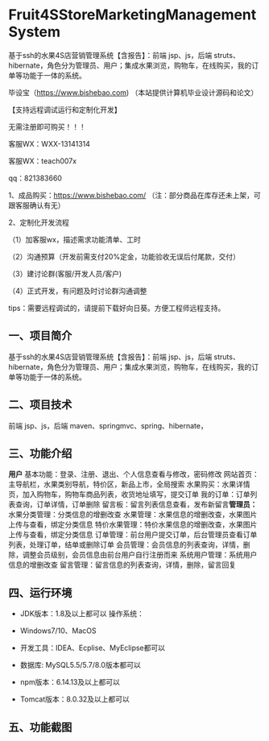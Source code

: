 # Fruit4SStoreMarketingManagementSystem
 基于ssh的水果4S店营销管理系统【含报告】：前端 jsp、js，后端 struts、hibernate，角色分为管理员、用户；集成水果浏览，购物车，在线购买，我的订单等功能于一体的系统。

毕设宝（https://www.bishebao.com) （本站提供计算机毕业设计源码和论文）

【支持远程调试运行和定制化开发】

无需注册即可购买！！！

客服WX：WXX-13141314

客服WX：teach007x

qq：821383660


1、成品购买：https://www.bishebao.com/ （注：部分商品在库存还未上架，可跟客服确认有无）

2、定制化开发流程

（1）加客服wx，描述需求功能清单、工时

（2）沟通预算（开发前需支付20%定金，功能验收无误后付尾款，交付）

（3）建讨论群(客服/开发人员/客户)

（4）正式开发，有问题及时讨论群沟通调整

tips：需要远程调试的，请提前下载好向日葵。方便工程师远程支持。
<h2>一、项目简介</h2>
基于ssh的水果4S店营销管理系统【含报告】：前端 jsp、js，后端 struts、hibernate，角色分为管理员、用户；集成水果浏览，购物车，在线购买，我的订单等功能于一体的系统。
<h2>二、项目技术</h2>
前端 jsp、js，后端 maven、springmvc、spring、hibernate，
<h2>三、功能介绍</h2>
<div class="markdown-heading" dir="auto">
<div class="markdown-heading" dir="auto"><strong>用户</strong>
基本功能：登录、注册、退出、个人信息查看与修改，密码修改
网站首页：主导航栏，水果类别导航，特价区，新品上市，全局搜索
水果购买：水果详情页，加入购物车，购物车商品列表，收货地址填写，提交订单
我的订单：订单列表查询，订单详情，订单删除
留言板：留言列表信息查看，发布新留言<strong>管理员：</strong>
水果分类管理：分类信息的增删改查
水果管理：水果信息的增删改查，水果图片上传与查看，绑定分类信息
特价水果管理：特价水果信息的增删改查，水果图片上传与查看，绑定分类信息
订单管理：前台用户提交订单，后台管理员查看订单列表，处理订单，结单或删除订单
会员管理：会员信息的列表查询，详情，删除，调整会员级别，会员信息由前台用户自行注册而来
系统用户管理：系统用户信息的增删改查
留言管理：留言信息的列表查询，详情，删除，留言回复</div>
</div>
<h2>四、运行环境</h2>
<ul dir="auto">
 	<li>
<p dir="auto">JDK版本：1.8及以上都可以 操作系统：</p>
</li>
 	<li>
<p dir="auto">Windows7/10、MacOS</p>
</li>
 	<li>
<p dir="auto">开发工具：IDEA、Ecplise、MyEclipse都可以</p>
</li>
 	<li>
<p dir="auto">数据库: MySQL5.5/5.7/8.0版本都可以</p>
</li>
 	<li>
<p dir="auto">npm版本：6.14.13及以上都可以</p>
</li>
 	<li>
<p dir="auto">Tomcat版本：8.0.32及以上都可以</p>
</li>
</ul>
<h2>五、功能截图</h2>
<img class="aligncenter size-full wp-image" src="https://www.bishebao.com/wp-content/uploads/2024/07/Java毕业设计-基于ssh的水果4S店营销管理系统【含报告】/result/image_1_1.png" alt="" />
<img class="aligncenter size-full wp-image" src="https://www.bishebao.com/wp-content/uploads/2024/07/Java毕业设计-基于ssh的水果4S店营销管理系统【含报告】/result/image_2_2.png" alt="" />
<img class="aligncenter size-full wp-image" src="https://www.bishebao.com/wp-content/uploads/2024/07/Java毕业设计-基于ssh的水果4S店营销管理系统【含报告】/result/image_3_3.png" alt="" />
<img class="aligncenter size-full wp-image" src="https://www.bishebao.com/wp-content/uploads/2024/07/Java毕业设计-基于ssh的水果4S店营销管理系统【含报告】/result/image_4_4.png" alt="" />
<img class="aligncenter size-full wp-image" src="https://www.bishebao.com/wp-content/uploads/2024/07/Java毕业设计-基于ssh的水果4S店营销管理系统【含报告】/result/image_5_5.png" alt="" />
<img class="aligncenter size-full wp-image" src="https://www.bishebao.com/wp-content/uploads/2024/07/Java毕业设计-基于ssh的水果4S店营销管理系统【含报告】/result/image_6_6.png" alt="" />
<img class="aligncenter size-full wp-image" src="https://www.bishebao.com/wp-content/uploads/2024/07/Java毕业设计-基于ssh的水果4S店营销管理系统【含报告】/result/image_7_7.png" alt="" />
<img class="aligncenter size-full wp-image" src="https://www.bishebao.com/wp-content/uploads/2024/07/Java毕业设计-基于ssh的水果4S店营销管理系统【含报告】/result/image_8_8.png" alt="" />
<img class="aligncenter size-full wp-image" src="https://www.bishebao.com/wp-content/uploads/2024/07/Java毕业设计-基于ssh的水果4S店营销管理系统【含报告】/result/image_9_9.png" alt="" />
